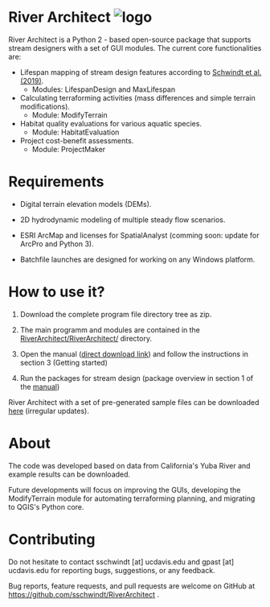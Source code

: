 # River Architect ![logo](https://github.com/sschwindt/RiverArchitect/raw/master/images/logo_small.ico)
River Architect is a Python 2 - based open-source package that supports stream designers with a set of 
GUI modules. The current core functionalities are:

 * Lifespan mapping of stream design features according to [Schwindt et al. (2019)][1].
    + Modules: LifespanDesign and MaxLifespan    
 * Calculating terraforming activities (mass differences and simple terrain modifications).
    + Module: ModifyTerrain
 * Habitat quality evaluations for various aquatic species.
    + Module: HabitatEvaluation
 * Project cost-benefit assessments.
    + Module: ProjectMaker

# Requirements

 * Digital terrain elevation models (DEMs).
 
 * 2D hydrodynamic modeling of multiple steady flow scenarios.
 
 * ESRI ArcMap and licenses for SpatialAnalyst (comming soon: update for ArcPro and Python 3).
 
 * Batchfile launches are designed for working on any Windows platform.


# How to use it?

1) Download the complete program file directory tree as zip. 

2) The main programm and modules are contained in the [RiverArchitect/RiverArchitect/][2] directory.

3) Open the manual ([direct download link][3]) and follow the instructions in section 3 (Getting started)

4) Run the packages for stream design (package overview in section 1 of the [manual][3])

River Architect with a set of pre-generated sample files can be downloaded [here][4] (irregular updates).


# About
The code was developed based on data from California's Yuba River and example results can be downloaded.

Future developments will focus on improving the GUIs, developing the ModifyTerrain module for automating
terraforming planning, and migrating to QGIS's Python core.


# Contributing
Do not hesitate to contact sschwindt [at] ucdavis.edu and gpast [at] ucdavis.edu for reporting bugs, suggestions, or any feedback.

Bug reports, feature requests, and pull requests are welcome on GitHub at https://github.com/sschwindt/RiverArchitect .


[1]: https://www.sciencedirect.com/science/article/pii/S0301479718312751 "Lifespan mapping"
[2]: https://github.com/sschwindt/RiverArchitect/tree/master/RiverArchitect
[3]: https://github.com/sschwindt/RiverArchitect/blob/master/RiverArchitect/00_Documentation/RiverArchitect_Manual_v01.pdf
[4]: https://www.dropbox.com/s/lkuqkm089rb0mm4/RiverArchitect_with_Example.zip?dl=0
